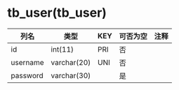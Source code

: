 # tb_user(tb_user)
| 列名   | 类型   | KEY  | 可否为空 | 注释   |
| ---- | ---- | ---- | ---- | ---- |
|id|int(11)|PRI|否||
|username|varchar(20)|UNI|否||
|password|varchar(30)||是||
